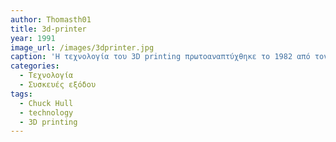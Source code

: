 ```yaml
---
author: Thomasth01
title: 3d-printer
year: 1991
image_url: /images/3dprinter.jpg
caption: 'Η τεχνολογία του 3D printing πρωτοαναπτύχθηκε το 1982 από τον Chuck Hull και έκτοτε έχει γίνει αρκετά δημοφιλής. Μέσω του υπολογιστή ο χρήστης προγραμματίζει τις κινήσεις του άξονα του εκτυπωτή προκειμένου να μπορέσει να έχει το επιθυμητό αποτέλεσμα εκτύπωσης σε τρισδιάστατη μορφή. Ως υλικό εκτύπωσης χρησιμοποιούνται κυρίως μορφές πολυμερούς πλαστικού.'
categories:
  - Τεχνολογία 
  - Συσκευές εξόδου 
tags:
  - Chuck Hull
  - technology
  - 3D printing
---
```


